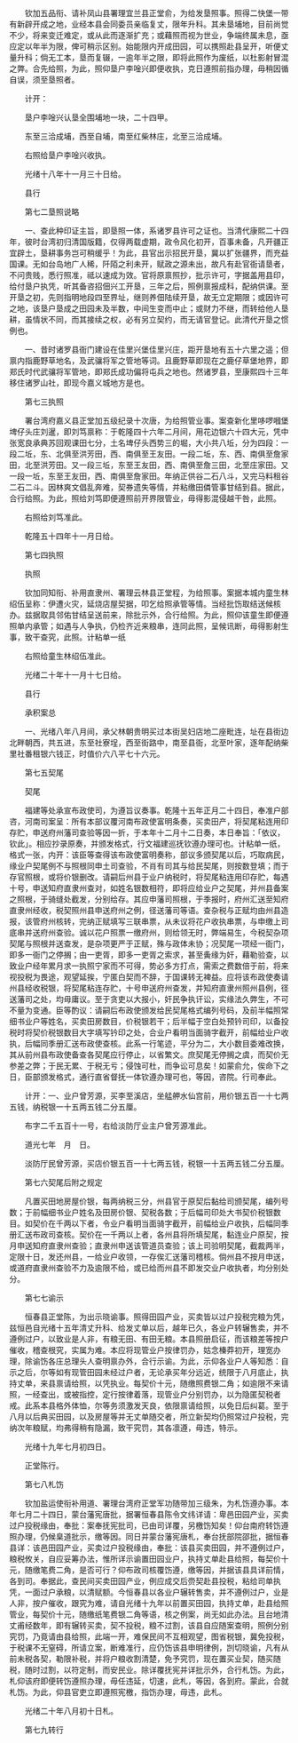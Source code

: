 <!-- { "loadSidebar": true } -->
　　钦加五品衔、请补凤山县署理宜兰县正堂俞，为给发垦照事。照得二快堡一带有新辟开成之地，业经本县会同委员亲临复丈，限年升科。其未垦埔地，目前尚觉不少，将来变迁难定，或从此而逐渐扩充；或藉照而视为世业，争端终属未息，亟应定以年半为限，俾可稍示区别。始能限内开成田园，可以携照赴县呈开，听便丈量升科；倘无工本，垦而复辍，一逾年半之限，即将此照作为废纸，以杜影射冒混之弊。合先给照，为此，照仰垦户李唫兴即便收执，克日遵照前指办理，毋稍因循自误，须至垦照者。 

　　计开： 

　　垦户李唫兴认垦全围埔地一块，二十四甲。 

　　东至三洽成埔，西至自埔，南至红柴林庄，北至三洽成埔。 

　　右照给垦户李唫兴收执。 

　　光绪十八年十一月三十日给。 

　　县行 

　　第七二垦照说略 

　　一、查此种印证主旨，即垦照一体，系诸罗县许可之证也。当清代康熙二十四年，彼时台湾初归清国版籍，仅得两载虚期，政令风化初开，百事未备，凡开疆正宜辟土，垦耕事务岂可稍缓乎！为此，县官出示招民开垦，冀以扩张疆界，而充益国课。无如台岛地广人稀，阡陌之利未开，赋政之源未出，故凡有赴官衙请垦者，不问贵贱，悉行照准，祗以速成为效。官将原禀照抄，批示许可，字据盖用县印，给付垦户执凭，听其备咨招佃兴工开垦，三年之后，照例禀报成科，配纳供课。至开垦之初，先则指明地段四至界址，继则养佃陆续开垦，故无立定期限；或因许可之地，该垦户垦成之田园未及半数，中间生变而中止；或财力不继，而转给他人垦耕，虽情状不同，而其接续之权，必有另立契约，而无请官登记。此清代开垦之惯例也。 

　　一、昔时诸罗县衙门建设在佳里兴堡佳里兴庄，距开垦地有五十六里之遥；但禀内指鹿野草地名，及武骧将军之管地等词。且鹿野草即现在之鹿仔草堡地界，即郑氏时代武骧将军管地，即郑氏成功偏将屯兵之地也。然诸罗县，至康熙四十三年移住诸罗山社，即现今嘉义城地方是也。 

　　第七三执照 

　　署台湾府嘉义县正堂加五级纪录十次唐，为给照管业事。案查新化里哆啰嘓堡埤仔头庄刘暹，即刘笃禀称：于乾隆四十六年二月间，用花边银六十四大元，凭中张宽良承典苏回观课田七分，土名埤仔头西势三的堀，大小共八坵，分为四段：一段二坵，东、北俱至洪芳田，西、南俱至王友田。一段二坵，东、西、南俱至詹家田，北至洪芳田。又一段三坵，东至王友田，西、南俱至詹三田，北至庄家田。又一段一坵，东至王友田，西、南俱至詹家田。年纳正供谷二石八斗，又完马料租谷二石二斗。因林爽文倡乱奔难，契券遗失等情，并粘缴田僯管事甘结到县。据此，合行给照。为此，照给刘笃即便遵照前开界限管业，毋得影混侵越干咎，此照。 

　　右照给刘笃准此。 

　　乾隆五十四年十一月日给。 

　　第七四执照 

　　执照 

　　钦加同知衔、补用直隶州、署理云林县正堂程，为给照事。案据本城内童生林绍伍呈称：伊遭火灾，延烧店屋契据，叩乞给照承管等情。当经批饬取结送候核办。兹据取具邻佑甘结呈送前来，除批示外，合行给照。为此，照仰该童生即便遵照单内承管；如遇与人争执，仍检齐近来粮串，连同此照，呈候讯断，毋得影射生事，致干查究，此照。计粘单一纸 

　　右照给童生林绍伍准此。 

　　光绪二十年十一月十七日给。 

　　县行 

　　承积案总 

　　一、光绪八年八月间，承父林朝贵明买过本街吴妇店地二座毗连，址在县街边北畔朝西，共五进，东至社寮埕，西至街路中，南至县衙，北至叶家，逐年配纳柴里社番租银六钱正，时值价六八平七十六元。 

　　第七五契尾 

　　契尾 

　　福建等处承宣布政使司，为遵旨议奏事。乾隆十五年正月二十四日，奉准户部咨，河南司案呈：所有本部议覆河南布政使富明条奏，买卖田产，将契尾粘连用印存贮，申送府州藩司查验等因一折，于本年十二月十二日奏，本日奉旨：「依议，钦此」。相应抄录原奏，并颁发格式，行文福建巡抚钦遵办理可也。计粘单一纸，格式一张，内开：该臣等查得该布政使富明奏称，部议多颁契尾以后，巧取病民，缘业户契尾例不与照根同申土司查验，不肖有司其与给民契尾，则按数登填；而于存官照根，或将价银删改。请嗣后州县于业户纳税时，将契尾粘连用印存贮，每遇十号，申送知府直隶州查对，如姓名银数相符，即将应给业户之契尾，并州县备案之照根，于骑缝处截发，分别给存。其应申藩司照根，于季报时，府州汇送至知府直隶州经收，税契照州县申送府州之例，径送藩司等语。查杂税与正赋均由州县造报，该管府州核转，完纳正赋填写三联串票，从未议将花户收执串票，与申缴上司底串并送府州查验。诚以花户照票一缴府州，则给领无时，弊端易生，今税契杂项契尾与照根并送查发，是杂项更严于正赋，殊与政体未协；况契尾一项经一衙门，即多一衙门之停搁；由一吏胥，即多一吏胥之索求，甚至夤缘为奸，藉勒验查，以致业户经年累月求一执照宁家而不可得，势必多方打点，需索之费数倍于前，将来视投税为畏途，观望延挨，宁匿白契而不辞，于国课转无裨益。应将该布政使奏请州县经收税银，将契尾粘连存贮，十号申送府州查发，并知府直隶州照州县例，径送藩司之处，均毋庸议。至于贪吏以大报小，奸民争执讦讼，实缘法久弊生，不可不量为变通。臣等酌议：请嗣后布政使颁发给民契尾格式编列号码，及前半幅照常细书业户等姓名，买卖田房数目，价税银若干；后半幅于空白处预钤司印，以备投税时将契价税银数目大字填写钤印之处，合业户看明当面骑字截开，前幅给业户收执，后幅同季册汇送布政使查核。此系一行笔迹，平分为二，大小数目委难改换，其从前州县布政使备查各契尾应行停止，以省繁文。庶契尾无停搁之虞，而契价无参差之弊；于民无累、于税无亏；侵蚀可杜，而争讼可息矣！如蒙俞允，俟命下之日，臣部颁发格式，通行直省督抚一体钦遵办理可也，等因，咨院。行司奉此。 

　　计开：一、业户曾芳源，买李至溪店，坐艋舺水仙宫前，用价银五百一十七两五钱，纳税银一十五两五钱二分五厘。 

　　布字二千五百十一号，右给淡防厅业主户曾芳源准此。 

　　道光七年　月　日。 

　　淡防厅民曾芳源，买店价银五百一十七两五钱，税银一十五两五钱二分五厘。 

　　第七六契尾后附之规定 

　　凡置买田地房屋价银，每两纳税三分，州县官于原契后黏给司颁契尾，编列号数；于前幅细书业户姓名及田房价银、契税各数；于后幅司印处大书契价税银数目。如契价在千两以下者，令业户看明当面骑字截开，前幅给业户收执，后幅同季册汇送布政司查核。契价在一千两以上者，各州县将所填契尾，黏连业户原契，按月申送知府直隶州查验；直隶州申送该管道员查验；该上司验明契尾，截裁两半，定限十日，发还州县，一给业户收领，一存俟汇送藩司稽核。倘州县不按月申送，或道府直隶州查验不力及逾限不给，或已给而州县不即发交业户收执者，均分别处分。 

　　第七七谕示 

　　恒春县正堂陈，为出示晓谕事。照得田园产业，买卖皆以过户投税完粮为凭，兹恒邑自光绪十五年清丈升科、给发丈单以后，越年已久，各业户转辗售卖，并不遵例过户，以致业是人非，有粮无田、有田无粮。本县照册启征，而该粮差等按户催收，稽查根究，实属为难。本应将现管业户按律罚办，姑念榛莽初开，理宽办理，除谕饬各庄总理头人查明禀办外，合行示谕。为此，示仰各业户人等知悉：自示之后，尔等如有现管田园未经过户者，无论承买年分远近，统限于八月底止，执持丈单，来县禀请给照，以凭执业。每契价十元，随缴照费银二角；如逾限不来请照，一经查出，或被指控，定行按律着落，现管业户分别罚办，以为隐匿契税者戒。此系本县格外体恤，尔等务须激发天良，依限禀请给照，以免日后纠葛。至于八月以后典买田园，以及房屋等并无丈单随交者，所立新契均仍照常过户投税，完纳次年粮赋，均弗得稍有隐漏，致干究罚，其各凛遵，毋违，特示。 

　　光绪十九年七月初四日。 

　　正堂陈行。 

　　第七八札饬 

　　钦加盐运使衔补用道、署理台湾府正堂军功随带加三级朱，为札饬遵办事。本年七月二十四日，蒙台藩宪唐批，据署恒春县陈令文纬详请：卑邑田园产业，买卖过户投税缘由，奉批：案奉抚宪批司，已由司详覆，另檄饬知矣！仰台南府转饬遵照办理，仍候臬道批示，缴等因。同日并蒙台藩宪唐札，奉台抚部院邵批，据恒春县详：该邑田园产业，买卖过户投税缘由，奉批：该县买卖田园，并不遵例过户，粮税攸关，自应妥筹办法，惟所详示谕置田园业户，执持丈单赴县给照，每契价十元，随缴笔费二角，是否可行？仰布政司核覆饬遵，缴等因，并据该县具详前情，各到司。奉据此，查民间买卖田园产业，例应成交后赍契赴县投税，粘给司单执凭，一面过户承粮，以清赋额。今恒春县以各业户辗转售卖，并不遵例过户，业是人非，按户催收，跟究为难，请自光绪十九年以前置买田园，执持丈单，赴县给照管业，每契价十元，随缴纸笔费银二角等语，核之例案，尚无如此办法。且台地清丈甫经数年，即有辗转买卖，契不投税，粮不过割，该县自应随案查明，照例分别究罚，乃竟请由县给照，此端一开，难保民间不互相观望，图省税银，冀免投税，于税课不无窒碍，所请立案，断难准行，应仍饬该县申明律例，剀切晓谕，凡有从前未税各契，勒限补税，并将户粮收割清楚，免予究罚，现在置买业契，随买随税，随时过割，以符定制，而安民业。除详覆抚宪并详批示外，合行札饬。为此，札仰该府即便转饬遵照办理，毋任违延，切速，此札，等因，各到府。蒙此，合就札饬。为此，仰县官吏立即遵照宪檄，指饬办理，毋违，此札。 

　　光绪二十年八月初十日札。 

　　第七九转行 


